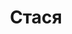 ---
title: "Стася"
description: "Я молодая и яркая брюнетка. В качестве девушки для сопровождения, я приготовила много великолепных образов для тебя. Я могу стать невинной школьницей или строгой учительницей, и мы сможем поиграть в любые ролевые игры и получить друг от друга удовольствие.

Я получаю высшее образование и изучаю языки, поэтому ничто не помешает нам с полуслова понять друг друга и насладиться совместным времяпрепровождением.
Эскорт стал для меня хобби. Чтобы я была с тобой, достаточно написать в наше агентство. Тогда послушная девушка эскорт скрасит твоё одиночество в уютном номере отеля, или составит компанию в шикарном ресторане. "
Price: "От 1000$"
height: "168"
weight: "51"
age: "19"
folder: stasya
mainImage: 1.webp
images:
  - 2.webp
  - 3.webp
---